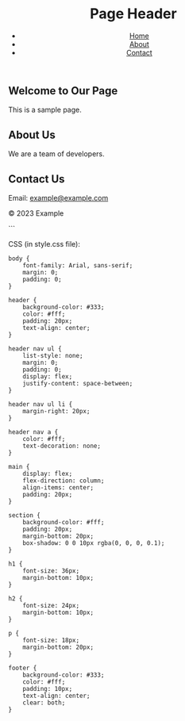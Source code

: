 <!DOCTYPE html>
<html>
<head>
	<title>Page Title</title>
	<link rel="stylesheet" type="text/css" href="style.css">
</head>
<body>
	<header>
		<h1>Page Header</h1>
		<nav>
			<ul>
				<li><a href="#home">Home</a></li>
				<li><a href="#about">About</a></li>
				<li><a href="#contact">Contact</a></li>
			</ul>
		</nav>
	</header>
	<main>
		<section id="home">
			<h2>Welcome to Our Page</h2>
			<p>This is a sample page.</p>
		</section>
		<section id="about">
			<h2>About Us</h2>
			<p>We are a team of developers.</p>
		</section>
		<section id="contact">
			<h2>Contact Us</h2>
			<p>Email: <a href="mailto:example@example.com">example@example.com</a></p>
		</section>
	</main>
	<footer>
		<p>&copy; 2023 Example</p>
	</footer>
</body>
</html>
```

CSS (in style.css file):

```
body {
	font-family: Arial, sans-serif;
	margin: 0;
	padding: 0;
}

header {
	background-color: #333;
	color: #fff;
	padding: 20px;
	text-align: center;
}

header nav ul {
	list-style: none;
	margin: 0;
	padding: 0;
	display: flex;
	justify-content: space-between;
}

header nav ul li {
	margin-right: 20px;
}

header nav a {
	color: #fff;
	text-decoration: none;
}

main {
	display: flex;
	flex-direction: column;
	align-items: center;
	padding: 20px;
}

section {
	background-color: #fff;
	padding: 20px;
	margin-bottom: 20px;
	box-shadow: 0 0 10px rgba(0, 0, 0, 0.1);
}

h1 {
	font-size: 36px;
	margin-bottom: 10px;
}

h2 {
	font-size: 24px;
	margin-bottom: 10px;
}

p {
	font-size: 18px;
	margin-bottom: 20px;
}

footer {
	background-color: #333;
	color: #fff;
	padding: 10px;
	text-align: center;
	clear: both;
}
```
